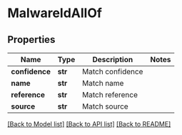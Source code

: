 # MalwareIdAllOf

## Properties
Name | Type | Description | Notes
------------ | ------------- | ------------- | -------------
**confidence** | **str** | Match confidence | 
**name** | **str** | Match name | 
**reference** | **str** | Match reference | 
**source** | **str** | Match source | 

[[Back to Model list]](../README.md#documentation-for-models) [[Back to API list]](../README.md#documentation-for-api-endpoints) [[Back to README]](../README.md)


